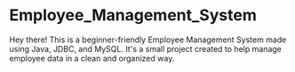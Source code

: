 # Employee_Management_System
Hey there! This is a beginner-friendly Employee Management System made using Java, JDBC, and MySQL. It's a small project created to help manage employee data in a clean and organized way.

